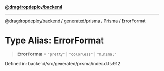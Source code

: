 [**@dragdropdeploy/backend**](../../../../../README.md)

***

[@dragdropdeploy/backend](../../../../../README.md) / [generated/prisma](../../../README.md) / [Prisma](../README.md) / ErrorFormat

# Type Alias: ErrorFormat

> **ErrorFormat** = `"pretty"` \| `"colorless"` \| `"minimal"`

Defined in: backend/src/generated/prisma/index.d.ts:912
